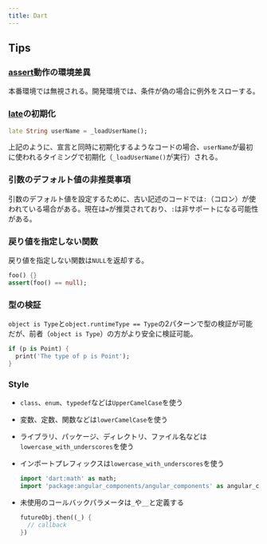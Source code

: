 ```yaml
---
title: Dart
---
```


## Tips

### [assert](https://dart.dev/guides/language/language-tour#assert)動作の環境差異

本番環境では無視される。開発環境では、条件が偽の場合に例外をスローする。

### [late](https://dart.dev/guides/language/language-tour#late-variables)の初期化

```dart
late String userName = _loadUserName();
```

上記のように、宣言と同時に初期化するようなコードの場合、`userName`が最初に使われるタイミングで初期化（`_loadUserName()`が実行）される。

### 引数のデフォルト値の非推奨事項

引数のデフォルト値を設定するために、古い記述のコードでは`:`（コロン）が使われている場合がある。現在は`=`が推奨されており、`:`は非サポートになる可能性がある。

### 戻り値を指定しない関数

戻り値を指定しない関数は`NULL`を返却する。

```dart
foo() {}
assert(foo() == null);
```

### 型の検証

`object is Type`と`object.runtimeType == Type`の2パターンで型の検証が可能だが、前者（`object is Type`）の方がより安全に検証可能。

```dart
if (p is Point) {
  print('The type of p is Point');
}
```

### Style

- `class`、`enum`、`typedef`などは`UpperCamelCase`を使う
- 変数、定数、関数などは`lowerCamelCase`を使う
- ライブラリ、パッケージ、ディレクトリ、ファイル名などは`lowercase_with_underscores`を使う
- インポートプレフィックスは`lowercase_with_underscores`を使う

  ```dart
  import 'dart:math' as math;
  import 'package:angular_components/angular_components' as angular_components;
  ```

- 未使用のコールバックパラメータは`_`や`__`と定義する

  ```dart
  futureObj.then((_) {
    // callback
  })
  ```
